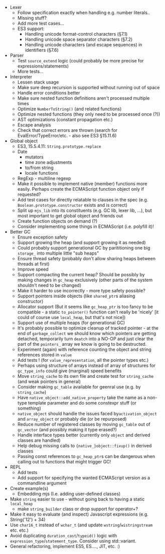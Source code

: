 * Lexer
    - Follow specification exactly when handling e.g. number literals..
    - Missing stuff?
    - Add more test cases...
    - ES3 support:
        * Handling unicode format-control characters (§7.1)
        * Handling unicode space separator characters (§7.2)
        * Handling unicode characters (and escape sequences) in identifiers (§7.6)
* Parser
    - Test `source_extend` logic (could probably be more precise for expressions/statements)
    - More tests...
* Interpreter
    - Lessen stack usage
    - Make sure deep recursion is supported without running out of space
    - Handle error conditions better
    - Make sure nested function definitions aren't processed multiple times
    - Optimize `NumberToString()` (and related functions)
    - Optimize nested functions (they only need to be processed once (?))
    - AST optimizations (constant propagation etc.)
    - Escape analysis
    - Check that correct errors are thrown (search for EvalError/TypeError/etc. - also see ES3 §15.11.6)
 * Global object
    - ES3, 15.5.4.11: `String.prototype.replace`
    - Date
        - mutators
        - time zone adjustments
        - to/from string
        - locale functions
    - RegExp - multiline regexp
    - Make it possible to implement native (member) functions more easily. Perhaps create the ECMAScript function object only if requested?
    - Add test cases for directly relatable to clauses in the spec (e.g. `Boolean.prototype.constructor` exists and is correct)
    - Split up `mjs_lib` into its constituents (e.g. GC lib, lexer lib, ...), but most important to get global object and friends out
    - Create function objects on demand (?)
    - Consider implementing some things in ECMAScript (i.e. polyfill it)!
* Better GC
    - Ensure exception safety
    - Support growing the heap (and support growing it as needed)
    - Could probably support generational GC by parititioning one big `storage_` into multiple little "sub heaps"
    - Ensure thread safety (probably don't allow sharing heaps between threads at first)
    - Improve speed
    - Support compacting the current heap? Should be possibly by making changes in `gc_heap` exclusively (other parts of the system shouldn't need to be changed)
    - Make it harder to use incorrectly - more type safety possible?
    - Support pointers inside objects (like `shared_ptr`s aliasing constructor)
    - Allocator support (But it seems like `gc_heap_ptr` is too fancy to be compatible - a static `to_pointer()` function can't really be 'nicely' [it could of course use `local_heap`, but that's not nice])
    - Support use of multiple heaps (for generational GC)
    - It's probably possible to optimize cleanup of tracked pointer - at the end of `garbage_collect` we should know which pointers are getting detached, temporarily turn `deatch` into a NO-OP and just clear the part of the `pointers_` array we know is going to be destructed.
    - Experiment (again) with reference counting the object and string references stored in `value`
    - Add tests ! (for `value_representation`, all the pointer types etc.)
    - Perhaps using structure of arrays instead of array of structures for `gc_type_info` could give (marginal) speed benefits
    - Move `string_cache` to its own file and create test for `string_cache` (and weak pointers in general)
    - Consider making `gc_table` available for geenral use (e.g. by `string_cache`)
    - Have `native_object::add_native_property` take the name as a non-type template parameter and do some constexpr stuff (or something)
    - `native_object` should handle the issues faced by`activation_object` and `array_object` or probably die (or be repurposed)
    - Reduce number of registered classes by moving `gc_table` out of `gc_vector` (and possibly making it type erased?)
    - Handle interface types better (currently only `object` and derived classes are handled)
    - Help debug missing calls to `{native_}object::fixup()` in derived classes
    - Passing const references to `gc_heap_ptr`s can be dangerous when calling out to functions that might trigger GC!
* REPL
    - Add tests
    - Add support for specifying the wanted ECMAScript version as a commandline argument
* Create example(s)
    - Embedding mjs (I.e. adding user-defined classes)
* Make `string` easier to use - without going back to having a static `local_heap`
    - make `string_builder` class or drop support for operator+?
* Make it easy to evaluate (and inspect) Javascript expressions (e.g. String('12') + 34)
* Use `char16_t` instead of `wchar_t` (and update `wstring`/`wistringstream` etc. etc.)
* Avoid duplicating `duration_cast`/`typeid()` logic with `expression_type`/`statement_type`. Consider using std::variant.
* General refactoring, implement ES5, ES...., JIT, etc. :)
